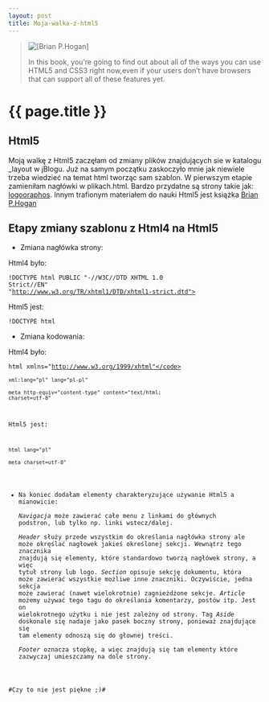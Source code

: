 ```yaml
---
layout: post
title: Moja-walka-z-html5
---
```


<blockquote>
<img src="../../../../images/bhh5_xlargecover.jpg" alt="[Brian P.Hogan]" />
<p>
 In this book, you’re going to find out about all of the ways you can use
 HTML5 and CSS3 right now,even if your users don’t have browsers
that can support all of these features yet.
</p>
</blockquote>

# {{ page.title }}


## Html5

Moją walkę z Html5 zaczęłam od zmiany plików znajdujących sie w katalogu _layout w jBlogu.
Już na samym początku zaskoczyło mnie jak niewiele trzeba wiedzieć na temat html tworząc sam szablon.
W pierwszym etapie zamieniłam nagłówki w plikach.html. Bardzo przydatne są strony takie jak: [logooraphos](http://log.logographos.com/pl/design/html5/minikurs-htm5/new-tags-html/). Innym trafionym materiałem do nauki Html5 jest książka [Brian P.Hogan](http://pragprog.com/titles/bhh5/html5-and-css3)


## Etapy zmiany szablonu z Html4 na Html5
 
* Zmiana nagłówka strony:  

Html4 było: 
   
<code>!DOCTYPE html PUBLIC "-//W3C//DTD XHTML 1.0 Strict//EN"</code>    
<code>"http://www.w3.org/TR/xhtml1/DTD/xhtml1-strict.dtd"></code>  

 Html5 jest:    

<code>!DOCTYPE html</code>

* Zmiana kodowania:    

Html4 było:    

<code>html xmlns="http://www.w3.org/1999/xhtml"</code>    
<code>xml:lang="pl" lang="pl-pl"</code>    
<code>meta http-equiv="content-type" content="text/html; charset=utf-8"</code>    

Html5 jest:    

<code>html lang="pl"</code>    
<code>meta charset=utf-8"</code>

* Na koniec dodałam elementy charakteryzujące używanie Html5 a mianowicie:    
*Navigacja* może zawierać całe menu z linkami do głównych podstron, lub tylko np. linki wstecz/dalej.  
*Header* służy przede wszystkim do określania nagłówka strony ale może okręślać nagłowek jakieś określonej sekcji. Wewnątrz tego znacznika znajdują się elementy, które standardowo tworzą nagłówek strony, a więc tytuł strony lub logo. 
*Section* opisuje sekcję dokumentu, która może zawierać wszystkie możliwe inne znaczniki. Oczywiście, jedna sekcja może zawierać (nawet wielokrotnie) zagnieżdżone sekcje.
*Article* możemy używać tego tagu do określania komentarzy, postów itp. Jest on wielokrotnego użytku i nie jest zależny od strony.
Tag *Aside* doskonale się nadaje jako pasek boczny strony, ponieważ znajdujące się tam elementy odnoszą się do głownej treści.  
*Footer* oznacza stopkę, a więc znajdują się tam elementy które zazwyczaj umieszczamy na dole strony.

#Czy to nie jest piękne ;)#
